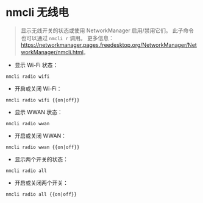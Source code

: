 # nmcli 无线电

> 显示无线开关的状态或使用 NetworkManager 启用/禁用它们。
> 此子命令也可以通过 `nmcli r` 调用。
> 更多信息：<https://networkmanager.pages.freedesktop.org/NetworkManager/NetworkManager/nmcli.html>。

- 显示 Wi-Fi 状态：

`nmcli radio wifi`

- 开启或关闭 Wi-Fi：

`nmcli radio wifi {{on|off}}`

- 显示 WWAN 状态：

`nmcli radio wwan`

- 开启或关闭 WWAN：

`nmcli radio wwan {{on|off}}`

- 显示两个开关的状态：

`nmcli radio all`

- 开启或关闭两个开关：

`nmcli radio all {{on|off}}`